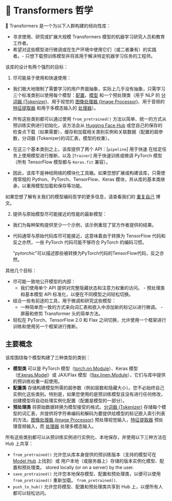 <!--Copyright 2020 The HuggingFace Team. All rights reserved.

Licensed under the Apache License, Version 2.0 (the "License"); you may not use this file except in compliance with
the License. You may obtain a copy of the License at

http://www.apache.org/licenses/LICENSE-2.0

Unless required by applicable law or agreed to in writing, software distributed under the License is distributed on
an "AS IS" BASIS, WITHOUT WARRANTIES OR CONDITIONS OF ANY KIND, either express or implied. See the License for the
specific language governing permissions and limitations under the License.

⚠️ Note that this file is in Markdown but contain specific syntax for our doc-builder (similar to MDX) that may not be
rendered properly in your Markdown viewer.

-->

# 🤗 Transformers 哲学
🤗 Transformers 是一个为以下人群构建的倾向性库：

- 寻求使用、研究或扩展大规模 Transformers 模型的机器学习研究人员和教育工作者。
- 希望对这些模型进行微调或在生产环境中使用它们（或二者兼有）的实践者。- 只想下载预训练模型并将其用于解决特定机器学习任务的工程师。

该库的设计有两个强烈的目标：

1. 尽可能易于使用和快速使用：

  - 我们极大地限制了需要学习的用户界面抽象，实际上几乎没有抽象，只需学习三个标准类别以使用每个模型：[配置](main_classes/configuration)，[模型](main_classes/model) 和一个预处理类（用于 NLP 的 [分词器 (Tokenizer)](main_classes/tokenizer)、用于视觉的 [图像处理器 (Image Processor)](main_classes/image_processor)、用于音频的 [特征提取器](main_classes/feature_extractor) 和用于多模态输入的 [处理器](main_classes/processors)）。 
  - 所有这些类别都可以通过使用 `from_pretrained()` 方法以简单、统一的方式从预训练实例进行初始化，该方法会从 [Hugging Face Hub](https://huggingface.co/models) 或您自己的保存的检查点下载（如果需要），缓存和加载相关类别实例和关联数据（配置的超参数，分词器 (Tokenizer)的词汇表，模型的权重）。
  - 在这三个基本类别之上，该库提供了两个 API：[`pipeline`] 用于快速    在给定任务上使用模型进行推断，以及 [`Trainer`] 用于快速训练或微调 PyTorch 模型（所有 TensorFlow 模型都与 `Keras.fit` 兼容）。

  - 因此，该库不是神经网络的模块化工具箱。如果您想扩展或构建该库，只需使用常规的 Python、PyTorch、TensorFlow、Keras 模块，并从库的基本类继承，以重用模型加载和保存等功能。




  
  如果您想了解有关我们的模型编码哲学的更多信息，请查看我们的 [重复自己](https://huggingface.co/blog/transformers-design-philosophy) 博文。

2. 提供与原始模型尽可能接近的性能的最新模型：
  - 我们为每种架构提供至少一个示例，该示例重现了官方作者提供的结果。  
  - 代码通常与原始代码库尽可能接近，这意味着由于转换为 TensorFlow 代码和反之亦然，一些 PyTorch 代码可能不够符合 PyTorch 的编码习惯。 

      "*pytorchic*"可以描述那些被转换为PyTorch代码的TensorFlow代码，反之亦然。

其他几个目标：
- 尽可能一致地公开模型的内部：
  - 我们使用单个 API 提供对完整隐藏状态和注意力权重的访问。  - 预处理类和基本模型 API 标准化，以便在不同模型之间轻松切换。
- 结合一些有前途的工具，用于微调和研究这些模型：
  - 一种简单而一致的方式来向词汇表和嵌入中添加新的标记以进行微调。  - 屏蔽和修剪 Transformer 头的简单方法。
- 轻松在 PyTorch、TensorFlow 2.0 和 Flax 之间切换，允许使用一个框架进行训练和使用另一个框架进行推断。

## 主要概念

该库围绕每个模型构建了三种类型的类别：

- **模型类** 可以是 PyTorch 模型（[torch.nn.Module](https://pytorch.org/docs/stable/nn.html#torch.nn.Module)）、Keras 模型（[tf.keras.Model](https://www.tensorflow.org/api_docs/python/tf/keras/Model)）或 JAX/Flax 模型（[flax.linen.Module](https://flax.readthedocs.io/en/latest/api_reference/flax.linen.html)），它们与库中提供的预训练权重一起使用。
- **配置类** 存储构建模型所需的超参数（例如层数和隐藏大小）。您不必始终自己实例化这些类别。特别是，如果您使用的是预训练模型且没有进行任何修改，创建模型将自动处理实例化配置（配置是模型的一部分）。
- **预处理类** 将原始数据转换为模型接受的格式。[分词器 (Tokenizer)](main_classes/tokenizer) 存储每个模型的词汇表，并提供将字符串编码和解码为要提供给模型的标记嵌入索引列表的方法。[图像处理器 (Image Processor)](main_classes/image_processor) 预处理视觉输入，[特征提取器](main_classes/feature_extractor) 预处理音频输入，而 [处理器](main_classes/processors) 处理多模态输入。

所有这些类别都可以从预训练实例进行实例化、本地保存，并使用以下三种方法在 Hub 上共享：

- `from_pretrained()` 允许您从库本身提供的预训练版本（支持的模型可在 [Model Hub](https://huggingface.co/models) 上找到）或  用户本地（或服务器上）存储的版本实例化模型、配置和预处理类。  stored locally (or on a server) by the user.
- `save_pretrained()` 允许您本地保存模型、配置和预处理类，以便可以使用 `from_pretrained()` 重新加载。  `from_pretrained()`.
- `push_to_hub()` 允许您将模型、配置和预处理类共享到 Hub 上，以便所有人都可以轻松访问。
